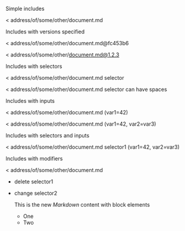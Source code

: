Simple includes

< address/of/some/other/document.md

Includes with versions specified

< address/of/some/other/document.md@fc453b6

< address/of/some/other/document.md@1.2.3

Includes with selectors

< address/of/some/other/document.md selector

< address/of/some/other/document.md selector can have spaces

Includes with inputs

< address/of/some/other/document.md (var1=42)

< address/of/some/other/document.md (var1=42, var2=var3)

Includes with selectors and inputs

< address/of/some/other/document.md selector1 (var1=42, var2=var3)

Includes with modifiers

< address/of/some/other/document.md

- delete selector1
- change selector2

  This is the new _Markdown_ content with block elements

  - One
  - Two